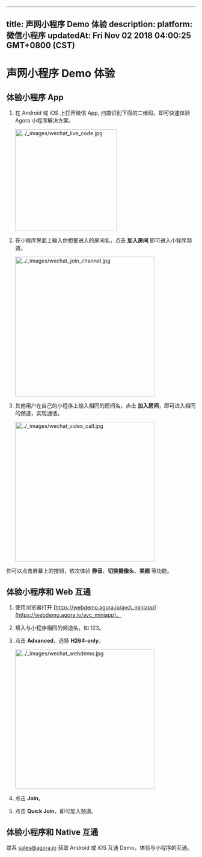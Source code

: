 
---
title: 声网小程序 Demo 体验
description: 
platform: 微信小程序
updatedAt: Fri Nov 02 2018 04:00:25 GMT+0800 (CST)
---
# 声网小程序 Demo 体验
## 体验小程序 App

1.  在 Android 或 iOS 上打开微信 App, 扫描识别下面的二维码，即可快速体验 Agora 小程序解决方案。

	<img alt="../_images/wechat_live_code.jpg" src="https://web-cdn.agora.io/docs-files/cn/wechat_live_code.jpg" style="width: 270px;"/>

2.  在小程序界面上输入你想要进入的房间名，点击 **加入房间** 即可进入小程序频道。

	<img alt="../_images/wechat_join_channel.jpg" src="https://web-cdn.agora.io/docs-files/cn/wechat_join_channel.jpg" style="width: 370px;"/>

3.  其他用户在自己的小程序上输入相同的房间名，点击 **加入房间**，即可进入相同的频道，实现通话。

	<img alt="../_images/wechat_video_call.jpg" src="https://web-cdn.agora.io/docs-files/cn/wechat_video_call.jpg" style="width: 370px;"/>

你可以点击屏幕上的按钮，依次体验 **静音**、**切换摄像头**、**美颜** 等功能。

## 体验小程序和 Web 互通

1.  使用浏览器打开 [https://webdemo.agora.io/avc\_miniapp](https://webdemo.agora.io/avc_miniapp)。

2.  填入与小程序相同的频道名，如 123。

3.  点击 **Advanced**，选择 **H264-only**。

	<img alt="../_images/wechat_webdemo.jpg" src="https://web-cdn.agora.io/docs-files/cn/wechat_webdemo.jpg" style="width: 370px;"/>

4.  点击 **Join**。

5.  点击 **Quick Join**，即可加入频道。


## 体验小程序和 Native 互通

联系 [sales@agora.io](mailto:sales@agora.io) 获取 Android 或 iOS 互通 Demo，体验与小程序的互通。


